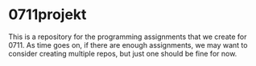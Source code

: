 0711projekt
===========

This is a repository for the programming assignments that we create for 0711. As time goes on, if there are enough assignments, we may want to consider creating multiple repos, but just one should be fine for now.
